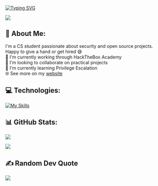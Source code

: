 [![Typing SVG](https://readme-typing-svg.demolab.com?font=Share+Tech+Mono&size=24&duration=1500&pause=1000&color=585CFF&vCenter=true&width=500&height=60&lines=Hi%2C+I'm+HeadphoneDent+%F0%9F%91%8B;currently%3A+celebrating+after+exams;should+be%3A+studying+cybersecurity;to-do%3A+commit+some+shenanigans)](https://git.io/typing-svg)

[![](https://visitcount.itsvg.in/api?id=gl1tchgh0st&label=Profile%20Views&color=12&pretty=true&icon=2)](https://visitcount.itsvg.in)

## 💫 About Me:
I'm a CS student passionate about security and open source projects. Happy to give a hand or get hired 😅<br>
🔭 I'm currently working through HackTheBox Academy<br>👯 I'm looking to collaborate on practical projects<br>🌱 I'm currently learning Privilege Escalation<br>🌐 See more on my [website](https://nicholasheinrich.tech)

## 💻 Technologies:
[![My Skills](https://skillicons.dev/icons?i=linux,bash,python,java,cpp,html,css,js)](https://skillicons.dev)

## 📊 GitHub Stats:
![](https://github-readme-stats.vercel.app/api?username=headphonedent&theme=dark&hide_border=false&include_all_commits=true&count_private=true)<br/>
<!--
![](https://github-readme-streak-stats.herokuapp.com/?user=headphonedent&theme=dark&hide_border=false)<br/>
-->
![](https://github-readme-stats.vercel.app/api/top-langs/?username=headphonedent&theme=dark&hide_border=false&include_all_commits=true&count_private=true&layout=compact)

<!-- Additional repo pins
[![Readme Card](https://github-readme-stats.vercel.app/api/pin/?username=headphonedent&repo=Echo&theme=shadow_red)](https://github.com/anuraghazra/github-readme-stats) 
-->

## ✍️ Random Dev Quote
![](https://quotes-github-readme.vercel.app/api?type=horizontal&theme=dark)
